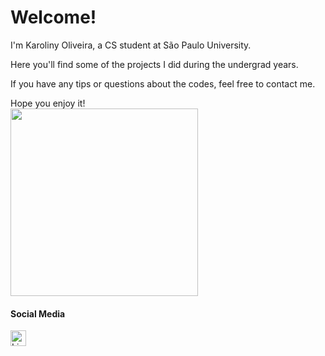 # Welcome!


I'm Karoliny Oliveira, a CS student at São Paulo University.
<p>Here you'll find some of the projects I did during the undergrad years.</p>
<p>If you have any tips or questions about the codes, feel free to contact me. </p>

Hope you enjoy it!		
<img src="karolinyoliveira/babi-andando.gif" width="300">

#### Social Media
<img src="https://www.flaticon.com/svg/static/icons/svg/174/174857.svg " width="25" height="25" alt=LinkedIn href="https://www.linkedin.com/in/karoliny-oliveira-ozias-silva-6ba1341a6/"/>
